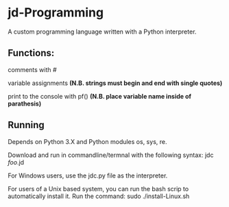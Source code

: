 # jd-Programming
A custom programming language written with a Python interpreter.
<h2>Functions:</h2>
 <p>comments with <em>#</em></p>
 <p>variable assignments <b>(N.B. strings must begin and end with single quotes)</b></p>
 <p>print to the console with pf() <b>(N.B. place variable name inside of parathesis)</b></p>

<h2>Running</h2>
<p>Depends on Python 3.X and Python modules os, sys, re.</p>
<p>Download and run in commandline/termnal with the following syntax: jdc <em>foo</em>.jd</p>

<p>For Windows users, use the jdc.py file as the interpreter.</p>
<p>For users of a Unix based system, you can run the bash scrip to automatically install it. Run the command: sudo ./install-Linux.sh</p>
